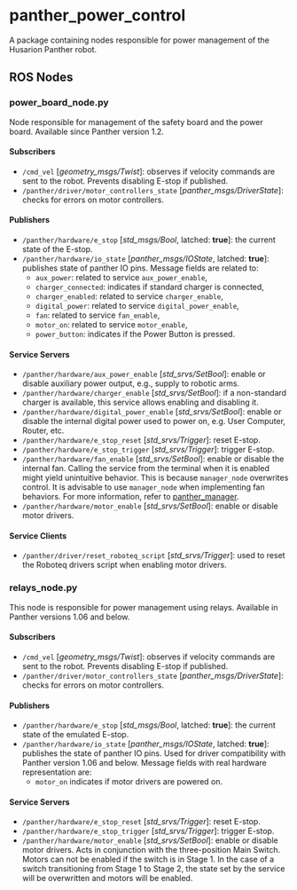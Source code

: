 # panther_power_control

A package containing nodes responsible for power management of the Husarion Panther robot.

## ROS Nodes

### power_board_node.py

Node responsible for management of the safety board and the power board. Available since Panther version 1.2.

#### Subscribers

- `/cmd_vel` [*geometry_msgs/Twist*]: observes if velocity commands are sent to the robot. Prevents disabling E-stop if published.
- `/panther/driver/motor_controllers_state` [*panther_msgs/DriverState*]: checks for errors on motor controllers.

#### Publishers

- `/panther/hardware/e_stop` [*std_msgs/Bool*, latched: **true**]: the current state of the E-stop.
- `/panther/hardware/io_state` [*panther_msgs/IOState*, latched: **true**]: publishes state of panther IO pins. Message fields are related to:
  - `aux_power`: related to service `aux_power_enable`,
  - `charger_connected`: indicates if standard charger is connected,
  - `charger_enabled`: related to service `charger_enable`,
  - `digital_power`: related to service `digital_power_enable`,
  - `fan`: related to service `fan_enable`,
  - `motor_on`: related to service `motor_enable`,
  - `power_button`: indicates if the Power Button is pressed.

#### Service Servers

- `/panther/hardware/aux_power_enable` [*std_srvs/SetBool*]: enable or disable auxiliary power output, e.g., supply to robotic arms.
- `/panther/hardware/charger_enable` [*std_srvs/SetBool*]: if a non-standard charger is available, this service allows enabling and disabling it.
- `/panther/hardware/digital_power_enable` [*std_srvs/SetBool*]: enable or disable the internal digital power used to power on, e.g. User Computer, Router, etc.
- `/panther/hardware/e_stop_reset` [*std_srvs/Trigger*]: reset E-stop.
- `/panther/hardware/e_stop_trigger` [*std_srvs/Trigger*]: trigger E-stop.
- `/panther/hardware/fan_enable` [*std_srvs/SetBool*]: enable or disable the internal fan. Calling the service from the terminal when it is enabled might yield unintuitive behavior. This is because `manager_node` overwrites control. It is advisable to use `manager_node` when implementing fan behaviors. For more information, refer to [panther_manager](../panther_manager/README.md).
- `/panther/hardware/motor_enable` [*std_srvs/SetBool*]: enable or disable motor drivers.

#### Service Clients

- `/panther/driver/reset_roboteq_script` [*std_srvs/Trigger*]: used to reset the Roboteq drivers script when enabling motor drivers.

### relays_node.py

This node is responsible for power management using relays. Available in Panther versions 1.06 and below.

#### Subscribers

- `/cmd_vel` [*geometry_msgs/Twist*]: observes if velocity commands are sent to the robot. Prevents disabling E-stop if published.
- `/panther/driver/motor_controllers_state` [*panther_msgs/DriverState*]: checks for errors on motor controllers.

#### Publishers

- `/panther/hardware/e_stop` [*std_msgs/Bool*, latched: **true**]: the current state of the emulated E-stop.
- `/panther/hardware/io_state` [*panther_msgs/IOState*, latched: **true**]: publishes the state of panther IO pins. Used for driver compatibility with Panther version 1.06 and below. Message fields with real hardware representation are:
  - `motor_on` indicates if motor drivers are powered on.

#### Service Servers

- `/panther/hardware/e_stop_reset` [*std_srvs/Trigger*]: reset E-stop.
- `/panther/hardware/e_stop_trigger` [*std_srvs/Trigger*]: trigger E-stop.
- `/panther/hardware/motor_enable` [*std_srvs/SetBool*]: enable or disable motor drivers. Acts in conjunction with the three-position Main Switch. Motors can not be enabled if the switch is in Stage 1. In the case of a switch transitioning from Stage 1 to Stage 2, the state set by the service will be overwritten and motors will be enabled.

